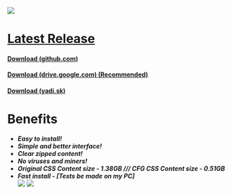 ![](https://i.imgur.com/nAP3We3.png)
# [Latest Release](https://github.com/AlphaS-code/css/releases/latest)
#### [Download (github.com)](https://github.com/AlphaS-code/css/releases/download/1.2/cssforgm1.2.exe)
#### [Download (drive.google.com) (Recommended)](https://drive.google.com/file/d/16SO1YveFr-0YzAEgp_mgupEFzaxFJxwF/view?usp=sharing)
#### [Download (yadi.sk)](https://yadi.sk/d/OPgoAr66g3zzaw)
# Benefits
   - ***Easy to install!***
   - ***Simple and better interface!***
   - ***Clear zipped content!***
   - ***No viruses and miners!***
   - ***Original CSS Content size - 1.38GB /// CFG CSS Content size - 0.51GB***
   - ***Fast install - [Tests be made on my PC]***                                                              
 ![](https://i.imgur.com/s0npqf8.png)
 ![](https://i.imgur.com/PM3BNAz.png)
